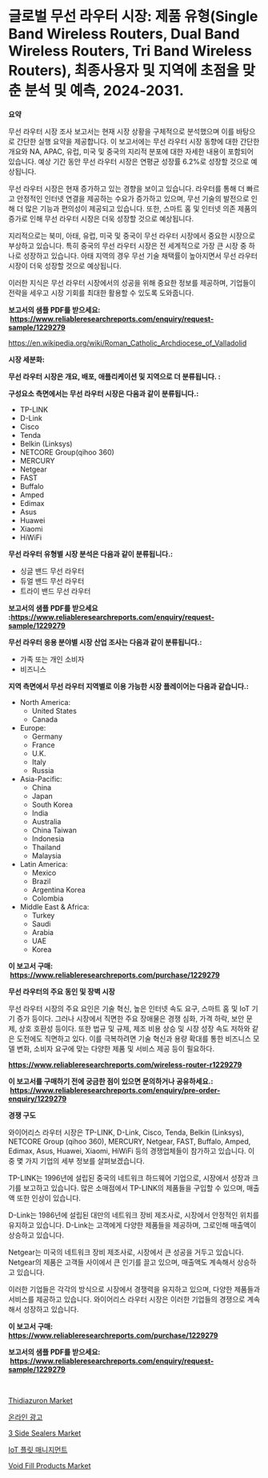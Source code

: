 <p><h1>글로벌 무선 라우터 시장: 제품 유형(Single Band Wireless Routers, Dual Band Wireless Routers, Tri Band Wireless Routers), 최종사용자 및 지역에 초점을 맞춘 분석 및 예측, 2024-2031.</h1></p><p><strong>요약</strong></p>
<p><p>무선 라우터 시장 조사 보고서는 현재 시장 상황을 구체적으로 분석했으며 이를 바탕으로 간단한 실행 요약을 제공합니다. 이 보고서에는 무선 라우터 시장 동향에 대한 간단한 개요와 NA, APAC, 유럽, 미국 및 중국의 지리적 분포에 대한 자세한 내용이 포함되어 있습니다. 예상 기간 동안 무선 라우터 시장은 연평균 성장률 6.2%로 성장할 것으로 예상됩니다.</p><p>무선 라우터 시장은 현재 증가하고 있는 경향을 보이고 있습니다. 라우터를 통해 더 빠르고 안정적인 인터넷 연결을 제공하는 수요가 증가하고 있으며, 무선 기술의 발전으로 인해 더 많은 기능과 편의성이 제공되고 있습니다. 또한, 스마트 홈 및 인터넷 의존 제품의 증가로 인해 무선 라우터 시장은 더욱 성장할 것으로 예상됩니다.</p><p>지리적으로는 북미, 아태, 유럽, 미국 및 중국이 무선 라우터 시장에서 중요한 시장으로 부상하고 있습니다. 특히 중국의 무선 라우터 시장은 전 세계적으로 가장 큰 시장 중 하나로 성장하고 있습니다. 아태 지역의 경우 무선 기술 채택률이 높아지면서 무선 라우터 시장이 더욱 성장할 것으로 예상됩니다.</p><p>이러한 지식은 무선 라우터 시장에서의 성공을 위해 중요한 정보를 제공하며, 기업들이 전략을 세우고 시장 기회를 최대한 활용할 수 있도록 도와줍니다.</p></p>
<p><strong>보고서의 샘플 PDF를 받으세요: &nbsp;<a href="https://www.reliableresearchreports.com/enquiry/request-sample/1229279">https://www.reliableresearchreports.com/enquiry/request-sample/1229279</a></strong></p>
<p><a href="https://en.wikipedia.org/wiki/Roman_Catholic_Archdiocese_of_Valladolid">https://en.wikipedia.org/wiki/Roman_Catholic_Archdiocese_of_Valladolid</a></p>
<p><strong>시장 세분화:</strong></p>
<p><strong> 무선 라우터 시장은 개요, 배포, 애플리케이션 및 지역으로 더 분류됩니다. :</strong></p>
<p><strong>구성요소 측면에서는 무선 라우터 시장은 다음과 같이 분류됩니다.:</strong></p>
<p><ul><li>TP-LINK</li><li>D-Link</li><li>Cisco</li><li>Tenda</li><li>Belkin (Linksys)</li><li>NETCORE Group(qihoo 360)</li><li>MERCURY</li><li>Netgear</li><li>FAST</li><li>Buffalo</li><li>Amped</li><li>Edimax</li><li>Asus</li><li>Huawei</li><li>Xiaomi</li><li>HiWiFi</li></ul></p>
<p><strong> 무선 라우터 유형별 시장 분석은 다음과 같이 분류됩니다.:</strong></p>
<p><ul><li>싱글 밴드 무선 라우터</li><li>듀얼 밴드 무선 라우터</li><li>트라이 밴드 무선 라우터</li></ul></p>
<p><strong>보고서의 샘플 PDF를 받으세요 :<a href="https://www.reliableresearchreports.com/enquiry/request-sample/1229279">https://www.reliableresearchreports.com/enquiry/request-sample/1229279</a></strong></p>
<p><strong> 무선 라우터 응용 분야별 시장 산업 조사는 다음과 같이 분류됩니다.:</strong></p>
<p><ul><li>가족 또는 개인 소비자</li><li>비즈니스</li></ul></p>
<p><strong>지역 측면에서 무선 라우터 지역별로 이용 가능한 시장 플레이어는 다음과 같습니다.:</strong></p>
<p><ul>
    <li>
        North America:
        <ul>
            <li>United States</li>
            <li>Canada</li>
        </ul>
    </li>
    <li>
        Europe:
        <ul>
            <li>Germany</li>
            <li>France</li>
            <li>U.K.</li>
            <li>Italy</li>
            <li>Russia</li>
        </ul>
    </li>
    <li>
        Asia-Pacific:
        <ul>
            <li>China</li>
            <li>Japan</li>
            <li>South Korea</li>
            <li>India</li>
            <li>Australia</li>
            <li>China Taiwan</li>
            <li>Indonesia</li>
            <li>Thailand</li>
            <li>Malaysia</li>
        </ul>
    </li>
    <li>
        Latin America:
        <ul>
            <li>Mexico</li>
            <li>Brazil</li>
            <li>Argentina Korea</li>
            <li>Colombia</li>
        </ul>
    </li>
    <li>
        Middle East & Africa:
        <ul>
            <li>Turkey</li>
            <li>Saudi</li>
            <li>Arabia</li>
            <li>UAE</li>
            <li>Korea</li>
        </ul>
    </li>
    </ul></p>
<p><strong>이 보고서 구매: &nbsp;<a href="https://www.reliableresearchreports.com/purchase/1229279">https://www.reliableresearchreports.com/purchase/1229279</a></strong></p>
<p><strong>무선 라우터의 주요 동인 및 장벽 시장</strong></p>
<p><p>무선 라우터 시장의 주요 요인은 기술 혁신, 높은 인터넷 속도 요구, 스마트 홈 및 IoT 기기 증가 등이다. 그러나 시장에서 직면한 주요 장애물은 경쟁 심화, 가격 하락, 보안 문제, 상호 호환성 등이다. 또한 법규 및 규제, 제조 비용 상승 및 시장 성장 속도 저하와 같은 도전에도 직면하고 있다. 이를 극복하려면 기술 혁신과 용량 확대를 통한 비즈니스 모델 변화, 소비자 요구에 맞는 다양한 제품 및 서비스 제공 등이 필요하다.</p></p>
<p><strong><a href="https://www.reliableresearchreports.com/wireless-router-r1229279">https://www.reliableresearchreports.com/wireless-router-r1229279</a></strong></p>
<p><strong>이 보고서를 구매하기 전에 궁금한 점이 있으면 문의하거나 공유하세요.: &nbsp;<a href="https://www.reliableresearchreports.com/enquiry/pre-order-enquiry/1229279">https://www.reliableresearchreports.com/enquiry/pre-order-enquiry/1229279</a></strong></p>
<p><strong>경쟁 구도</strong></p>
<p><p>와이어리스 라우터 시장은 TP-LINK, D-Link, Cisco, Tenda, Belkin (Linksys), NETCORE Group (qihoo 360), MERCURY, Netgear, FAST, Buffalo, Amped, Edimax, Asus, Huawei, Xiaomi, HiWiFi 등의 경쟁업체들이 참가하고 있습니다. 이 중 몇 가지 기업의 세부 정보를 살펴보겠습니다.</p><p>TP-LINK는 1996년에 설립된 중국의 네트워크 하드웨어 기업으로, 시장에서 성장과 크기를 보고하고 있습니다. 많은 소매점에서 TP-LINK의 제품들을 구입할 수 있으며, 매출액 또한 인상이 있습니다.</p><p>D-Link는 1986년에 설립된 대만의 네트워크 장비 제조사로, 시장에서 안정적인 위치를 유지하고 있습니다. D-Link는 고객에게 다양한 제품들을 제공하며, 그로인해 매출액이 상승하고 있습니다.</p><p>Netgear는 미국의 네트워크 장비 제조사로, 시장에서 큰 성공을 거두고 있습니다. Netgear의 제품은 고객들 사이에서 큰 인기를 끌고 있으며, 매출액도 계속해서 상승하고 있습니다.</p><p>이러한 기업들은 각각의 방식으로 시장에서 경쟁력을 유지하고 있으며, 다양한 제품들과 서비스를 제공하고 있습니다. 와이어리스 라우터 시장은 이러한 기업들의 경쟁으로 계속해서 성장하고 있습니다.</p></p>
<p><strong>이 보고서 구매: &nbsp; <a href="https://www.reliableresearchreports.com/purchase/1229279">https://www.reliableresearchreports.com/purchase/1229279</a></strong></p>
<p><strong>보고서의 샘플 PDF를 받으세요: &nbsp;<a href="https://www.reliableresearchreports.com/enquiry/request-sample/1229279">https://www.reliableresearchreports.com/enquiry/request-sample/1229279</a></strong><strong></strong></p>
<p>&nbsp;</p>
<p><p><a href="https://medium.com/@penelope.lee568/thidiazuron-market-research-report-market-forecast-and-growth-prospects-with-a-steady-cagr-of-11-5-103f2673d499">Thidiazuron Market</a></p><p><a href="https://medium.com/@derrickmafrks96745/2024%EB%85%84%EB%B6%80%ED%84%B0-2031%EB%85%84%EA%B9%8C%EC%A7%80%EC%9D%98-%EA%B8%80%EB%A1%9C%EB%B2%8C-%EC%98%A8%EB%9D%BC%EC%9D%B8-%EA%B4%91%EA%B3%A0-%EC%8B%9C%EC%9E%A5-%EA%B8%B0%ED%9A%8C%EC%99%80-%EC%98%88%EC%B8%A1-5363e9dc2e8e">온라인 광고</a></p><p><a href="https://issuu.com/reportprime-2/docs/3-side-sealers-market-size-2030.pptx">3 Side Sealers Market</a></p><p><a href="https://github.com/sougarounis/Market-Research-Report-List-5/blob/main/533894765394.md">IoT 플릿 매니지먼트</a></p><p><a href="https://medium.com/@liam.mcgrath5645/future-trends-in-global-void-fill-products-market-market-insights-and-analysis-from-2024-to-2031-bbe4da17f678">Void Fill Products Market</a></p></p>